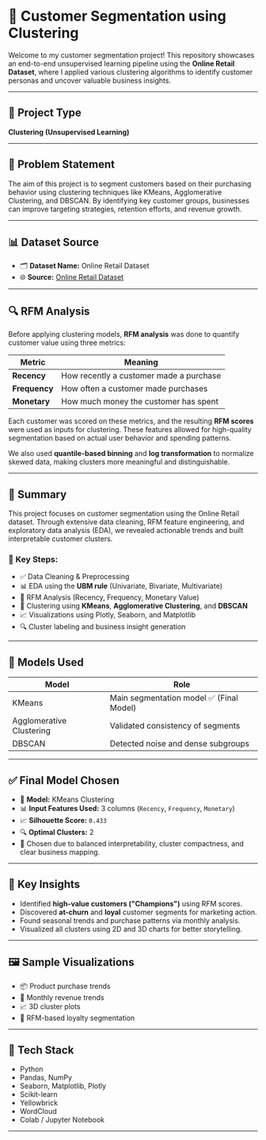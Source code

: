 # 🧠 Customer Segmentation using Clustering

Welcome to my customer segmentation project! This repository showcases an end-to-end unsupervised learning pipeline using the **Online Retail Dataset**, where I applied various clustering algorithms to identify customer personas and uncover valuable business insights.

---

## 📁 Project Type

**Clustering (Unsupervised Learning)**

---

## 🎯 Problem Statement

The aim of this project is to segment customers based on their purchasing behavior using clustering techniques like KMeans, Agglomerative Clustering, and DBSCAN. By identifying key customer groups, businesses can improve targeting strategies, retention efforts, and revenue growth.

---

## 📊 Dataset Source

- 🗂️ **Dataset Name:** Online Retail Dataset  
- 🌐 **Source:** [Online Retail Dataset](https://archive.ics.uci.edu/ml/datasets/online+retail)

---

## 🔍 RFM Analysis

Before applying clustering models, **RFM analysis** was done to quantify customer value using three metrics:

| Metric      | Meaning                                                    |
|-------------|------------------------------------------------------------|
| **Recency** | How recently a customer made a purchase                    |
| **Frequency** | How often a customer made purchases                      |
| **Monetary** | How much money the customer has spent                     |

Each customer was scored on these metrics, and the resulting **RFM scores** were used as inputs for clustering. These features allowed for high-quality segmentation based on actual user behavior and spending patterns.

We also used **quantile-based binning** and **log transformation** to normalize skewed data, making clusters more meaningful and distinguishable.

---

## 🧾 Summary

This project focuses on customer segmentation using the Online Retail dataset. Through extensive data cleaning, RFM feature engineering, and exploratory data analysis (EDA), we revealed actionable trends and built interpretable customer clusters.

### 🔧 Key Steps:
- ✅ Data Cleaning & Preprocessing  
- 📊 EDA using the **UBM rule** (Univariate, Bivariate, Multivariate)  
- 🧮 RFM Analysis (Recency, Frequency, Monetary Value)  
- 🚀 Clustering using **KMeans**, **Agglomerative Clustering**, and **DBSCAN**  
- 📈 Visualizations using Plotly, Seaborn, and Matplotlib  
- 🔍 Cluster labeling and business insight generation

---

## 🧪 Models Used

| Model                    | Role                                     |
|--------------------------|------------------------------------------|
| KMeans                   | Main segmentation model ✅ (Final Model) |
| Agglomerative Clustering | Validated consistency of segments        |
| DBSCAN                   | Detected noise and dense subgroups       |

---

## ✅ Final Model Chosen

- 📌 **Model:** KMeans Clustering  
- 📊 **Input Features Used:** 3 columns (`Recency`, `Frequency`, `Monetary`)  
- 📈 **Silhouette Score:** `0.433`  
- 🔍 **Optimal Clusters:** 2 
- 💬 Chosen due to balanced interpretability, cluster compactness, and clear business mapping.

---

## 🧠 Key Insights

- Identified **high-value customers ("Champions")** using RFM scores.
- Discovered **at-churn** and **loyal** customer segments for marketing action.
- Found seasonal trends and purchase patterns via monthly analysis.
- Visualized all clusters using 2D and 3D charts for better storytelling.

---

## 🖼️ Sample Visualizations

- 📦 Product purchase trends
- 📅 Monthly revenue trends
- 📈 3D cluster plots
- 🔁 RFM-based loyalty segmentation

---

## 📎 Tech Stack

- Python
- Pandas, NumPy
- Seaborn, Matplotlib, Plotly
- Scikit-learn
- Yellowbrick
- WordCloud
- Colab / Jupyter Notebook

---


